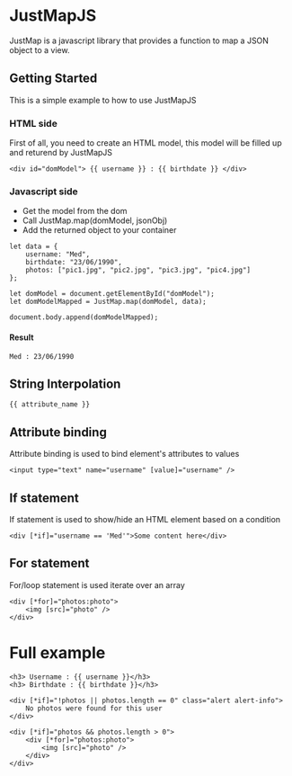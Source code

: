 # JustMapJS

JustMap is a javascript library that provides a function to map a JSON object to a view.

## Getting Started

This is a simple example to how to use JustMapJS

### HTML side

First of all, you need to create an HTML model, this model will be filled up and returend by JustMapJS

```
<div id="domModel"> {{ username }} : {{ birthdate }} </div>
```

### Javascript side

* Get the model from the dom
* Call JustMap.map(domModel, jsonObj)
* Add the returned object to your container

```
let data = {
    username: "Med",
    birthdate: "23/06/1990",
    photos: ["pic1.jpg", "pic2.jpg", "pic3.jpg", "pic4.jpg"]
};

let domModel = document.getElementById("domModel");
let domModelMapped = JustMap.map(domModel, data);

document.body.append(domModelMapped);
```
#### Result
```
Med : 23/06/1990
```

## String Interpolation

```
{{ attribute_name }}
```

## Attribute binding
Attribute binding is used to bind element's attributes to values

```
<input type="text" name="username" [value]="username" />
```

## If statement
If statement is used to show/hide an HTML element based on a condition 

```
<div [*if]="username == 'Med'">Some content here</div>
```

## For statement
For/loop statement is used iterate over an array

```
<div [*for]="photos:photo">
    <img [src]="photo" />
</div>
```

# Full example
```
<h3> Username : {{ username }}</h3>
<h3> Birthdate : {{ birthdate }}</h3>

<div [*if]="!photos || photos.length == 0" class="alert alert-info">
    No photos were found for this user
</div>

<div [*if]="photos && photos.length > 0">
    <div [*for]="photos:photo">
        <img [src]="photo" />
    </div>
</div>
```
